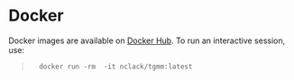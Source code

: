 # Docker

Docker images are available on [Docker
Hub](https://cloud.docker.com/repository/docker/nclack/tgmm).  To run an
interactive session, use:

>       docker run -rm  -it nclack/tgmm:latest



